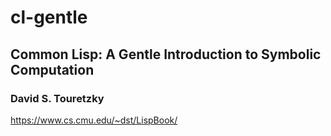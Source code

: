 # cl-gentle
 ## Common Lisp: A Gentle Introduction to Symbolic Computation
 ### David S. Touretzky
 
https://www.cs.cmu.edu/~dst/LispBook/

